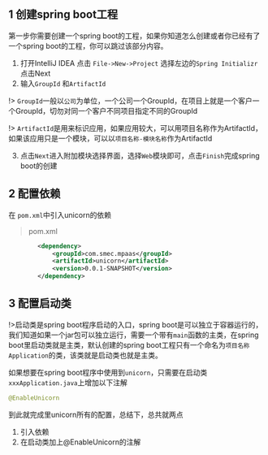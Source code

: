 

## 1 创建spring boot工程
第一步你需要创建一个spring boot的工程，如果你知道怎么创建或者你已经有了一个spring boot的工程，你可以跳过该部分内容。
1. 打开IntelliJ IDEA 点击 `File->New->Project`  选择左边的`Spring Initializr`点击Next
2. 输入`GroupId` 和`ArtifactId`

!> `GroupId`一般以`公司`为单位，一个公司一个GroupId，在项目上就是一个客户一个GroupId，切勿对同一个客户不同项目指定不同的GroupId

!> `ArtifactId`是用来标识应用，如果应用较大，可以用项目名称作为ArtifactId，如果该应用只是一个模块，可以以`项目名称-模块名称`作为ArtifactId

3. 点击`Next`进入附加模块选择界面，选择`Web`模块即可，点击`Finish`完成spring boot的创建

## 2 配置依赖
在 `pom.xml`中引入unicorn的依赖
>pom.xml
```xml
        <dependency>
            <groupId>com.smec.mpaas</groupId>
            <artifactId>unicorn</artifactId>
            <version>0.0.1-SNAPSHOT</version>
        </dependency>
```
## 3 配置启动类
!>启动类是spring boot程序启动的入口，spring boot是可以独立于容器运行的，我们知道如果一个jar包可以独立运行，需要一个带有`main`函数的主类，在spring boot里启动类就是主类，默认创建的spring boot工程只有一个命名为`项目名称Application`的类，该类就是启动类也就是主类。

如果想要在spring boot程序中使用到`unicorn`，只需要在启动类`xxxApplication.java`上增加以下注解
```java
@EnableUnicorn
```
到此就完成里unicorn所有的配置，总结下，总共就两点
1. 引入依赖
2. 在启动类加上@EnableUnicorn的注解


